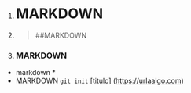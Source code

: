 1. # MARKDOWN
2. > ##MARKDOWN
3. ### MARKDOWN
* markdown *
* MARKDOWN
`git init`
  [titulo]
  (https://urlaalgo.com)

